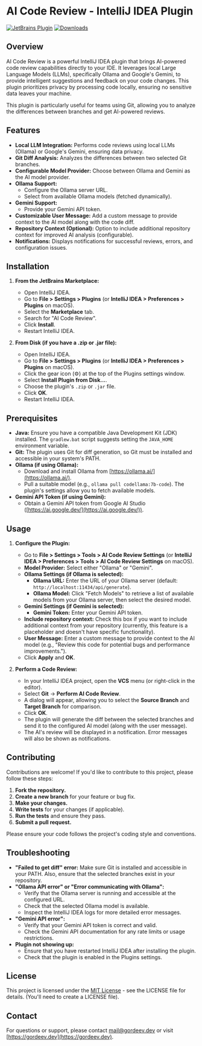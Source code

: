 # AI Code Review - IntelliJ IDEA Plugin

[![JetBrains Plugin](https://img.shields.io/jetbrains/plugin/v/gordeev.dev.aicodereview.svg)](https://plugins.jetbrains.com/plugin/YOUR_PLUGIN_ID)  <!-- Replace YOUR_PLUGIN_ID -->
[![Downloads](https://img.shields.io/jetbrains/plugin/d/gordeev.dev.aicodereview.svg)](https://plugins.jetbrains.com/plugin/YOUR_PLUGIN_ID)  <!-- Replace YOUR_PLUGIN_ID -->

## Overview

AI Code Review is a powerful IntelliJ IDEA plugin that brings AI-powered code review capabilities directly to your IDE.  It leverages local Large Language Models (LLMs), specifically Ollama and Google's Gemini, to provide intelligent suggestions and feedback on your code changes.  This plugin prioritizes privacy by processing code locally, ensuring no sensitive data leaves your machine.

This plugin is particularly useful for teams using Git, allowing you to analyze the differences between branches and get AI-powered reviews.

## Features

*   **Local LLM Integration:**  Performs code reviews using local LLMs (Ollama) or Google's Gemini, ensuring data privacy.
*   **Git Diff Analysis:**  Analyzes the differences between two selected Git branches.
*   **Configurable Model Provider:** Choose between Ollama and Gemini as the AI model provider.
*   **Ollama Support:**
    *   Configure the Ollama server URL.
    *   Select from available Ollama models (fetched dynamically).
*   **Gemini Support:**
    *   Provide your Gemini API token.
*   **Customizable User Message:**  Add a custom message to provide context to the AI model along with the code diff.
*   **Repository Context (Optional):**  Option to include additional repository context for improved AI analysis (configurable).
*   **Notifications:**  Displays notifications for successful reviews, errors, and configuration issues.

## Installation

1.  **From the JetBrains Marketplace:**
    *   Open IntelliJ IDEA.
    *   Go to **File > Settings > Plugins** (or **IntelliJ IDEA > Preferences > Plugins** on macOS).
    *   Select the **Marketplace** tab.
    *   Search for "AI Code Review".
    *   Click **Install**.
    *   Restart IntelliJ IDEA.

2.  **From Disk (if you have a .zip or .jar file):**
    *   Open IntelliJ IDEA.
    *   Go to **File > Settings > Plugins** (or **IntelliJ IDEA > Preferences > Plugins** on macOS).
    *   Click the gear icon (⚙️) at the top of the Plugins settings window.
    *   Select **Install Plugin from Disk...**.
    *   Choose the plugin's `.zip` or `.jar` file.
    *   Click **OK**.
    *   Restart IntelliJ IDEA.

## Prerequisites

*   **Java:** Ensure you have a compatible Java Development Kit (JDK) installed.  The `gradlew.bat` script suggests setting the `JAVA_HOME` environment variable.
*   **Git:**  The plugin uses Git for diff generation, so Git must be installed and accessible in your system's PATH.
*   **Ollama (if using Ollama):**
    *   Download and install Ollama from [https://ollama.ai/](https://ollama.ai/).
    *   Pull a suitable model (e.g., `ollama pull codellama:7b-code`).  The plugin's settings allow you to fetch available models.
*   **Gemini API Token (if using Gemini):**
    *   Obtain a Gemini API token from Google AI Studio ([https://ai.google.dev/](https://ai.google.dev/)).

## Usage

1.  **Configure the Plugin:**
    *   Go to **File > Settings > Tools > AI Code Review Settings** (or **IntelliJ IDEA > Preferences > Tools > AI Code Review Settings** on macOS).
    *   **Model Provider:** Select either "Ollama" or "Gemini".
    *   **Ollama Settings (if Ollama is selected):**
        *   **Ollama URL:**  Enter the URL of your Ollama server (default: `http://localhost:11434/api/generate`).
        *   **Ollama Model:** Click "Fetch Models" to retrieve a list of available models from your Ollama server, then select the desired model.
    *   **Gemini Settings (if Gemini is selected):**
        *   **Gemini Token:** Enter your Gemini API token.
    *   **Include repository context:** Check this box if you want to include additional context from your repository (currently, this feature is a placeholder and doesn't have specific functionality).
    * **User Message:**  Enter a custom message to provide context to the AI model (e.g., "Review this code for potential bugs and performance improvements.").
    *   Click **Apply** and **OK**.

2.  **Perform a Code Review:**
    *   In your IntelliJ IDEA project, open the **VCS** menu (or right-click in the editor).
    *   Select **Git** -> **Perform AI Code Review**.
    *   A dialog will appear, allowing you to select the **Source Branch** and **Target Branch** for comparison.
    *   Click **OK**.
    *   The plugin will generate the diff between the selected branches and send it to the configured AI model (along with the user message).
    *   The AI's review will be displayed in a notification.  Error messages will also be shown as notifications.

## Contributing

Contributions are welcome!  If you'd like to contribute to this project, please follow these steps:

1.  **Fork the repository.**
2.  **Create a new branch** for your feature or bug fix.
3.  **Make your changes.**
4.  **Write tests** for your changes (if applicable).
5.  **Run the tests** and ensure they pass.
6.  **Submit a pull request.**

Please ensure your code follows the project's coding style and conventions.

## Troubleshooting

*   **"Failed to get diff" error:**  Make sure Git is installed and accessible in your PATH.  Also, ensure that the selected branches exist in your repository.
*   **"Ollama API error" or "Error communicating with Ollama":**
    *   Verify that the Ollama server is running and accessible at the configured URL.
    *   Check that the selected Ollama model is available.
    *   Inspect the IntelliJ IDEA logs for more detailed error messages.
*   **"Gemini API error":**
    *   Verify that your Gemini API token is correct and valid.
    *   Check the Gemini API documentation for any rate limits or usage restrictions.
* **Plugin not showing up:**
    * Ensure that you have restarted IntelliJ IDEA after installing the plugin.
    * Check that the plugin is enabled in the Plugins settings.

## License

This project is licensed under the [MIT License](LICENSE) - see the LICENSE file for details. (You'll need to create a LICENSE file).

## Contact

For questions or support, please contact [mail@gordeev.dev](mailto:mail@gordeev.dev) or visit [https://gordeev.dev](https://gordeev.dev).
